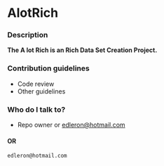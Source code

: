 # AlotRich

### Description
**The A lot Rich is an Rich Data Set Creation Project.**

### Contribution guidelines

* Code review
* Other guidelines


### Who do I talk to?

* Repo owner or edleron@hotmail.com

#### OR 
``` 
edleron@hotmail.com 
